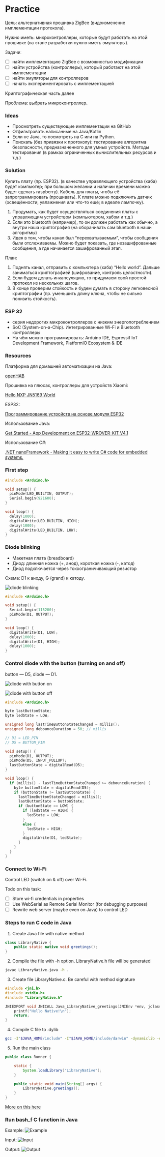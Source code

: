 # Practice

Цель: альтернативная прошивка ZigBee (видоизменение имплементации протокола).

Нужно иметь: микроконтроллеры, которые будут работать на этой прошивке (на этапе разработки нужно иметь эмуляторы).

Задачи:

- [ ]  найти имплементацию ZigBee с возможностью модификации
- [ ]  найти устройства (контроллеры), который работают на этой имплементации
- [ ]  найти эмуляторы для контроллеров
- [ ]  начать экспериментировать с имплементацией

Криптографическая часть далее

Проблема: выбрать микроконтроллер.

### Ideas

- Просмотреть существующие имплементации на GitHub
- Отфильтровать написанные на Java/Kotlin
- Если не Java, то посмотреть на C или на Python.
- Поискать (без привязки к протоколу): тестирование алгоритма безопасности, предназначенного для умных устройств. Методы тестирования (в рамках ограниченных вычислительных ресурсов и т.д.)

### Solution

Купить плату (пр. ESP32). (в качестве управляющего устройства (хаба) будет компьютер; при большом желании и наличии времени можно будет сделать raspberry). Кабель для платы, чтобы её запрограммировать (прошивать). К плате можно подключить датчик (освещённости, увлажнения или что-то ещё; в идеале лампочку).

1. Продумать, как будет осуществляться соединения платы с управляющим устройством (компьютером, хабом и т.д.)
2. Если это bluetooth (например), то он должен работать как обычно, а внутри наша криптография (на оборачивать сам bluetooth в наши алгоритмы)
3. Идея в том, чтобы канал был “перехватываемым”, чтобы сообщения были отслеживаемы. Можно будет показать, где незашифрованные сообщения, а где начинается зашифрованный этап.

План:

1. Поднять канал, отправить с компьютера (хаба) “Hello world”. Дальше заниматься криптографией (шифрование, контроль целостности).
2. Если будем делать инкапсуляцию, то придумаем свой простой протокол из нескольких шагов.
3. В конце проверим стойкость и будем думать в сторону легковесной криптографии (пр. уменьшить длину ключа, чтобы не сильно понизить стойкость).

### ESP 32

- серия недорогих микроконтроллеров с низким энергопотреблением
- SoC (System-on-a-Chip). Интегрированные Wi-Fi и Bluetooth контроллеры
- На чём можно программировать: Arduino IDE, Espressif IoT Development Framework, PlatformIO Ecosystem & IDE

### Resources

Платформа для домашней автоматизации на Java:

[openHAB](https://www.openhab.org/)

Прошивка на плюсах, контроллеры для устройств Xiaomi:

[Hello NXP JN5169 World](https://habr.com/ru/post/547374/)

ESP32:

[Программирование устройств на основе модуля ESP32](https://habr.com/ru/company/epam_systems/blog/522730/)

Использование Java:

[Get Started - App Development on ESP32-WROVER-KIT V4.1](https://developer.microej.com/create-your-first-application/get-started-app-development-on-espressif-esp32-wroverkit-v41/)

Использование C#:

[.NET nanoFramework - Making it easy to write C# code for embedded systems.](https://www.nanoframework.net/)

### First step

```cpp
#include <Arduino.h>

void setup() {
  pinMode(LED_BUILTIN, OUTPUT);
  Serial.begin(921600);
}

void loop() {
  delay(1000);
  digitalWrite(LED_BUILTIN, HIGH);
  delay(1000);
  digitalWrite(LED_BUILTIN, LOW);
}
```

### Diode blinking

- Макетная плата (breadboard)
- Диод: длинная ножка (+, анод), короткая ножка (-, катод)
- Диод подключается через токоограничивающий резистор

Схема: D1 к аноду, G (grand) к катоду.

![diode blinking](../images/diode_blinking.png)

```cpp
#include <Arduino.h>

void setup() {
  Serial.begin(115200);
  pinMode(D1, OUTPUT);
}

void loop() {
  digitalWrite(D1, LOW);
  delay(1000);
  digitalWrite(D1, HIGH);
  delay(1000);
}
```

### Control diode with the button (turning on and off)

button — D5, diode — D1.

![diode with button on](../images/diode_with_button_on.png)

![diode with button off](../images/diode_with_button_off.png)

```cpp
#include <Arduino.h>

byte lastButtonState;
byte ledState = LOW;

unsigned long lastTimeButtonStateChanged = millis();
unsigned long debounceDuration = 50; // millis

// D1 = LED_PIN
// D5 = BUTTON_PIN

void setup() {
  pinMode(D1, OUTPUT);
  pinMode(D5, INPUT_PULLUP);
  lastButtonState = digitalRead(D5);
}

void loop() {
  if (millis() - lastTimeButtonStateChanged >= debounceDuration) {
    byte buttonState = digitalRead(D5);
    if (buttonState != lastButtonState) {
      lastTimeButtonStateChanged = millis();
      lastButtonState = buttonState;
      if (buttonState == LOW) {
        if (ledState == HIGH) {
          ledState = LOW;
        }
        else {
          ledState = HIGH;
        }
        digitalWrite(D1, ledState);
      }
    }
  }
}
```

### Connect to Wi-Fi

Control LED (switch on & off) over Wi-Fi.

Todo on this task:

- [ ]  Store wi-fi credentials in properties
- [ ]  Use WebSerial as Remote Serial Monitor (for debugging purposes)
- [ ]  Rewrite web server (maybe even on Java) to control LED

### Steps to run C code in Java

1. Create Java file with native method

```java
class LibraryNative {
    public static native void greetings();
}
```

2. Compile the file with -h option. LibraryNative.h file will be generated

```bash
javac LibraryNative.java -h .
```

3. Create file LibraryNative.c. Be careful with method signature

```c
#include <jni.h>
#include <stdio.h>
#include "LibraryNative.h"

JNIEXPORT void JNICALL Java_LibraryNative_greetings(JNIEnv *env, jclass thisClass) {
    printf("Hello Native!\n");
    return;
}
```

4. Compile C file to .dylib

```bash
gcc -I"$JAVA_HOME/include" -I"$JAVA_HOME/include/darwin" -dynamiclib -o libLibraryNative.dylib LibraryNative.c
```

5. Run the main class

```java
public class Runner {

    static {
        System.loadLibrary("LibraryNative");
    }

    public static void main(String[] args) {
        LibraryNative.greetings();
    }
}
```

[More on this here](https://www3.ntu.edu.sg/home/ehchua/programming/java/javanativeinterface.html)

### Run bash_f C function in Java

Example:
![Example](../images/bash_f_test_example.png)

Input:
![Input](../images/bash_f_test_input.png)

Output:
![Output](../images/bash_f_test_output.png)
